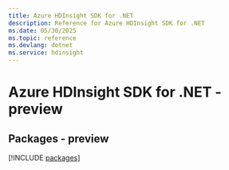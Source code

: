 ```yaml
---
title: Azure HDInsight SDK for .NET
description: Reference for Azure HDInsight SDK for .NET
ms.date: 05/30/2025
ms.topic: reference
ms.devlang: dotnet
ms.service: hdinsight
---
```

# Azure HDInsight SDK for .NET - preview
## Packages - preview
[!INCLUDE [packages](hdinsight-index.md)]